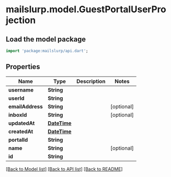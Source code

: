 # mailslurp.model.GuestPortalUserProjection

## Load the model package
```dart
import 'package:mailslurp/api.dart';
```

## Properties
Name | Type | Description | Notes
------------ | ------------- | ------------- | -------------
**username** | **String** |  | 
**userId** | **String** |  | 
**emailAddress** | **String** |  | [optional] 
**inboxId** | **String** |  | [optional] 
**updatedAt** | [**DateTime**](DateTime) |  | 
**createdAt** | [**DateTime**](DateTime) |  | 
**portalId** | **String** |  | 
**name** | **String** |  | [optional] 
**id** | **String** |  | 

[[Back to Model list]](../README#documentation-for-models) [[Back to API list]](../README#documentation-for-api-endpoints) [[Back to README]](../README)


